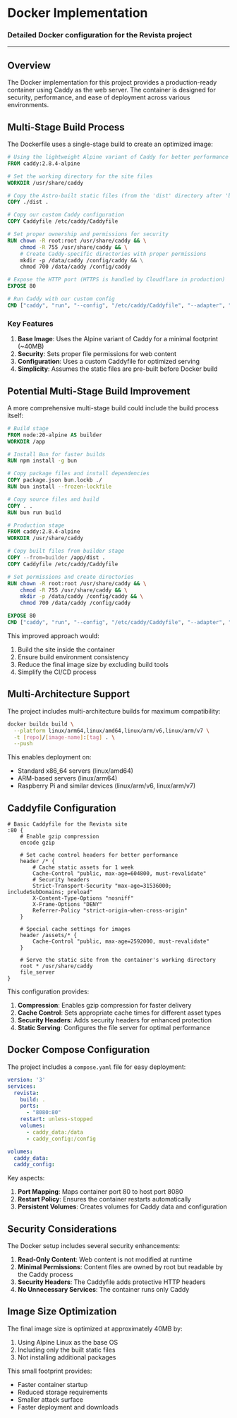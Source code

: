 # Docker Implementation

### Detailed Docker configuration for the Revista project
---

## Overview

The Docker implementation for this project provides a production-ready container using Caddy as the web server. The container is designed for security, performance, and ease of deployment across various environments.

## Multi-Stage Build Process

The Dockerfile uses a single-stage build to create an optimized image:

```dockerfile
# Using the lightweight Alpine variant of Caddy for better performance
FROM caddy:2.8.4-alpine

# Set the working directory for the site files
WORKDIR /usr/share/caddy

# Copy the Astro-built static files (from the 'dist' directory after 'bun run build')
COPY ./dist .

# Copy our custom Caddy configuration
COPY Caddyfile /etc/caddy/Caddyfile

# Set proper ownership and permissions for security
RUN chown -R root:root /usr/share/caddy && \
    chmod -R 755 /usr/share/caddy && \
    # Create Caddy-specific directories with proper permissions
    mkdir -p /data/caddy /config/caddy && \
    chmod 700 /data/caddy /config/caddy

# Expose the HTTP port (HTTPS is handled by Cloudflare in production)
EXPOSE 80

# Run Caddy with our custom config
CMD ["caddy", "run", "--config", "/etc/caddy/Caddyfile", "--adapter", "caddyfile"]
```

### Key Features

1. **Base Image**: Uses the Alpine variant of Caddy for a minimal footprint (~40MB)
2. **Security**: Sets proper file permissions for web content
3. **Configuration**: Uses a custom Caddyfile for optimized serving
4. **Simplicity**: Assumes the static files are pre-built before Docker build

## Potential Multi-Stage Build Improvement

A more comprehensive multi-stage build could include the build process itself:

```dockerfile
# Build stage
FROM node:20-alpine AS builder
WORKDIR /app

# Install Bun for faster builds
RUN npm install -g bun

# Copy package files and install dependencies
COPY package.json bun.lockb ./
RUN bun install --frozen-lockfile

# Copy source files and build
COPY . .
RUN bun run build

# Production stage
FROM caddy:2.8.4-alpine
WORKDIR /usr/share/caddy

# Copy built files from builder stage
COPY --from=builder /app/dist .
COPY Caddyfile /etc/caddy/Caddyfile

# Set permissions and create directories
RUN chown -R root:root /usr/share/caddy && \
    chmod -R 755 /usr/share/caddy && \
    mkdir -p /data/caddy /config/caddy && \
    chmod 700 /data/caddy /config/caddy

EXPOSE 80
CMD ["caddy", "run", "--config", "/etc/caddy/Caddyfile", "--adapter", "caddyfile"]
```

This improved approach would:
1. Build the site inside the container
2. Ensure build environment consistency
3. Reduce the final image size by excluding build tools
4. Simplify the CI/CD process

## Multi-Architecture Support

The project includes multi-architecture builds for maximum compatibility:

```bash
docker buildx build \
  --platform linux/arm64,linux/amd64,linux/arm/v6,linux/arm/v7 \
  -t [repo]/[image-name]:[tag] . \
  --push
```

This enables deployment on:
- Standard x86_64 servers (linux/amd64)
- ARM-based servers (linux/arm64)
- Raspberry Pi and similar devices (linux/arm/v6, linux/arm/v7)

## Caddyfile Configuration

```
# Basic Caddyfile for the Revista site
:80 {
    # Enable gzip compression
    encode gzip

    # Set cache control headers for better performance
    header /* {
        # Cache static assets for 1 week
        Cache-Control "public, max-age=604800, must-revalidate"
        # Security headers
        Strict-Transport-Security "max-age=31536000; includeSubDomains; preload"
        X-Content-Type-Options "nosniff"
        X-Frame-Options "DENY"
        Referrer-Policy "strict-origin-when-cross-origin"
    }

    # Special cache settings for images
    header /assets/* {
        Cache-Control "public, max-age=2592000, must-revalidate"
    }

    # Serve the static site from the container's working directory
    root * /usr/share/caddy
    file_server
}
```

This configuration provides:

1. **Compression**: Enables gzip compression for faster delivery
2. **Cache Control**: Sets appropriate cache times for different asset types
3. **Security Headers**: Adds security headers for enhanced protection
4. **Static Serving**: Configures the file server for optimal performance

## Docker Compose Configuration

The project includes a `compose.yaml` file for easy deployment:

```yaml
version: '3'
services:
  revista:
    build: .
    ports:
      - "8080:80"
    restart: unless-stopped
    volumes:
      - caddy_data:/data
      - caddy_config:/config

volumes:
  caddy_data:
  caddy_config:
```

Key aspects:

1. **Port Mapping**: Maps container port 80 to host port 8080
2. **Restart Policy**: Ensures the container restarts automatically
3. **Persistent Volumes**: Creates volumes for Caddy data and configuration

## Security Considerations

The Docker setup includes several security enhancements:

1. **Read-Only Content**: Web content is not modified at runtime
2. **Minimal Permissions**: Content files are owned by root but readable by the Caddy process
3. **Security Headers**: The Caddyfile adds protective HTTP headers
4. **No Unnecessary Services**: The container runs only Caddy

## Image Size Optimization

The final image size is optimized at approximately 40MB by:

1. Using Alpine Linux as the base OS
2. Including only the built static files
3. Not installing additional packages

This small footprint provides:
- Faster container startup
- Reduced storage requirements
- Smaller attack surface
- Faster deployment and downloads